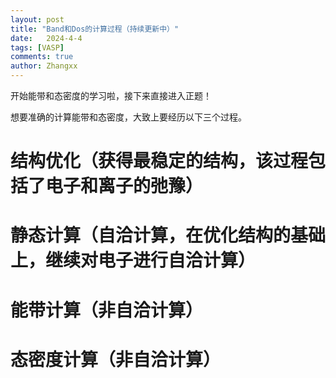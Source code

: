 ```yaml
---
layout: post
title: "Band和Dos的计算过程（持续更新中）"
date:   2024-4-4
tags: [VASP]
comments: true
author: Zhangxx
---
```


开始能带和态密度的学习啦，接下来直接进入正题！

<!-- more -->

想要准确的计算能带和态密度，大致上要经历以下三个过程。
# 结构优化（获得最稳定的结构，该过程包括了电子和离子的弛豫）







# 静态计算（自洽计算，在优化结构的基础上，继续对电子进行自洽计算）









# 能带计算（非自洽计算）





# 态密度计算（非自洽计算）




